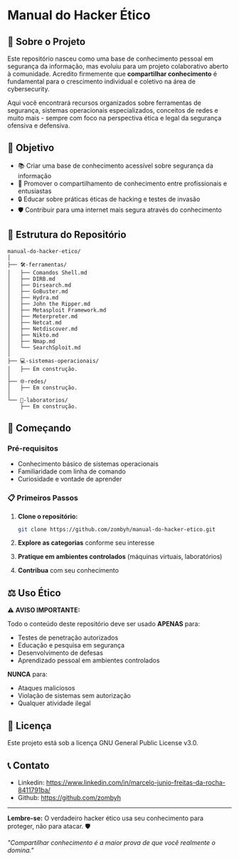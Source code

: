 # Manual do Hacker Ético

## 📖 Sobre o Projeto

Este repositório nasceu como uma base de conhecimento pessoal em segurança da informação, mas evoluiu para um projeto colaborativo aberto à comunidade. Acredito firmemente que **compartilhar conhecimento** é fundamental para o crescimento individual e coletivo na área de cybersecurity.

Aqui você encontrará recursos organizados sobre ferramentas de segurança, sistemas operacionais especializados, conceitos de redes e muito mais - sempre com foco na perspectiva ética e legal da segurança ofensiva e defensiva.

## 🎯 Objetivo

- 📚 Criar uma base de conhecimento acessível sobre segurança da informação
- 🤝 Promover o compartilhamento de conhecimento entre profissionais e entusiastas
- 🔒 Educar sobre práticas éticas de hacking e testes de invasão
- 🛡️ Contribuir para uma internet mais segura através do conhecimento

## 📂 Estrutura do Repositório

```
manual-do-hacker-etico/
│
├── 🛠️-ferramentas/
│   ├── Comandos Shell.md
│   ├── DIRB.md
│   ├── Dirsearch.md
│   ├── GoBuster.md
│   ├── Hydra.md
│   ├── John the Ripper.md
│   ├── Metasploit Framework.md
│   ├── Meterpreter.md
│   ├── Netcat.md
│   ├── Netdiscover.md
│   ├── Nikto.md
│   ├── Nmap.md
│   └── SearchSploit.md
│
├── 💻-sistemas-operacionais/
│   ├── Em construção.
│
├── 🌐-redes/
│   ├── Em construção.
│
└── 🔬-laboratorios/
    ├── Em construção.
```

## 🚀 Começando

### Pré-requisitos
- Conhecimento básico de sistemas operacionais
- Familiaridade com linha de comando
- Curiosidade e vontade de aprender

### 📋 Primeiros Passos

1. **Clone o repositório:**
   ```bash
   git clone https://github.com/zombyh/manual-do-hacker-etico.git
   ```

2. **Explore as categorias** conforme seu interesse
3. **Pratique em ambientes controlados** (máquinas virtuais, laboratórios)
4. **Contribua** com seu conhecimento

## ⚖️ Uso Ético

⚠️ **AVISO IMPORTANTE:**

Todo o conteúdo deste repositório deve ser usado **APENAS** para:
- Testes de penetração autorizados
- Educação e pesquisa em segurança
- Desenvolvimento de defesas
- Aprendizado pessoal em ambientes controlados

**NUNCA** para:
- Ataques maliciosos
- Violação de sistemas sem autorização
- Qualquer atividade ilegal

## 📜 Licença

Este projeto está sob a licença GNU General Public License v3.0.

## 📞 Contato

- Linkedin: https://www.linkedin.com/in/marcelo-junio-freitas-da-rocha-8411791ba/
- Github: https://github.com/zombyh

---

**Lembre-se:** O verdadeiro hacker ético usa seu conhecimento para proteger, não para atacar. 🛡️

*"Compartilhar conhecimento é a maior prova de que você realmente o domina."*
